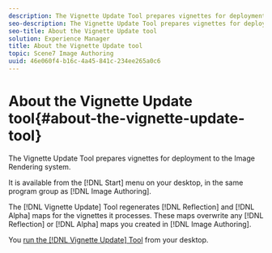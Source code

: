 ```yaml
---
description: The Vignette Update Tool prepares vignettes for deployment to the Image Rendering system.
seo-description: The Vignette Update Tool prepares vignettes for deployment to the Image Rendering system.
seo-title: About the Vignette Update tool
solution: Experience Manager
title: About the Vignette Update tool
topic: Scene7 Image Authoring
uuid: 46e060f4-b16c-4a45-841c-234ee265a0c6
---
```


# About the Vignette Update tool{#about-the-vignette-update-tool}

The Vignette Update Tool prepares vignettes for deployment to the Image Rendering system.

It is available from the [!DNL Start] menu on your desktop, in the same program group as [!DNL Image Authoring].

The [!DNL Vignette Update] Tool regenerates [!DNL Reflection] and [!DNL Alpha] maps for the vignettes it processes. These maps overwrite any [!DNL Reflection] or [!DNL Alpha] maps you created in [!DNL Image Authoring].

You [run the [!DNL Vignette Update] Tool](../../../c-vat-vign-img-rend/t-vat-vign-img-rend-sys.md#task-5ed05d6ae5f34fbd85a6932acc9621ab) from your desktop. 
